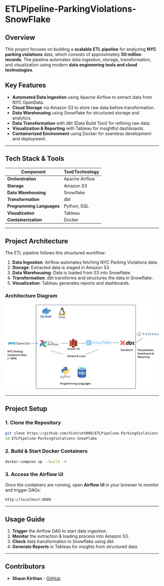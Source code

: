 # ETLPipeline-ParkingViolations-SnowFlake

## Overview
This project focuses on building a **scalable ETL pipeline** for analyzing **NYC parking violations** data, which consists of approximately **50 million records**. The pipeline automates data ingestion, storage, transformation, and visualization using modern **data engineering tools and cloud technologies**.

## Key Features
- **Automated Data Ingestion** using Apache Airflow to extract data from NYC OpenData.
- **Cloud Storage** via Amazon S3 to store raw data before transformation.
- **Data Warehousing** using Snowflake for structured storage and analytics.
- **Data Transformation** with dbt (Data Build Tool) for refining raw data.
- **Visualization & Reporting** with Tableau for insightful dashboards.
- **Containerized Environment** using Docker for seamless development and deployment.

---

## Tech Stack & Tools
| Component                | Tool/Technology  |
|--------------------------|-----------------|
| **Orchestration**        | Apache Airflow  |
| **Storage**              | Amazon S3       |
| **Data Warehousing**     | Snowflake       |
| **Transformation**       | dbt             |
| **Programming Languages**| Python, SQL     |
| **Visualization**        | Tableau         |
| **Containerization**     | Docker          |


---

## Project Architecture
The ETL pipeline follows this structured workflow:
1. **Data Ingestion**: Airflow automates fetching NYC Parking Violations data.
2. **Storage**: Extracted data is staged in Amazon S3.
3. **Data Warehousing**: Data is loaded from S3 into Snowflake.
4. **Transformation**: dbt transforms and structures the data in Snowflake.
5. **Visualization**: Tableau generates reports and dashboards.

### Architecture Diagram
![NYC Parking Violations Architecture](NYParkingViolationsArchitecture.png)

---

## Project Setup
### 1. Clone the Repository
```bash
git clone https://github.com/Vishruth008/ETLPipeline-ParkingViolations-SnowFlake.git
cd ETLPipeline-ParkingViolations-SnowFlake
```

### 2. Build & Start Docker Containers
```bash
docker-compose up --build -d
```

### 3. Access the Airflow UI
Once the containers are running, open **Airflow UI** in your browser to monitor and trigger DAGs:
```
http://localhost:8080
```

---

## Usage Guide
1. **Trigger** the Airflow DAG to start data ingestion.
2. **Monitor** the extraction & loading process into Amazon S3.
3. **Check** data transformation in Snowflake using dbt.
4. **Generate Reports** in Tableau for insights from structured data.

---

## Contributors
- **Shaun Kirthan** - [GitHub](https://github.com/shaunkirthan)

